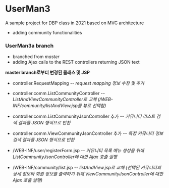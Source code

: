 # UserMan3
A sample project for DBP class in 2021
based on MVC architecture
- adding community functionalities

### UserMan3a branch
- branched from *master*
- adding Ajax calls to the REST controllers returning JSON text  

__master branch로부터 변경된 클래스 및 JSP__

- controller.RequestMapping --  _request mapping 정보 수정 및 추가_
- controller.comm.ListCommunityController --  _ListAndViewCommunityController로 교체 (/WEB-INF/community/listAndView.jsp를 뷰로 선택함)_
- controller.comm.ListCommunityJsonController 추가 --  _커뮤니티 리스트 검색 결과를 JSON 형식으로 반환_
- controller.comm.ViewCommunityJsonController 추가 --  _특정 커뮤니티 정보 검색 결과를 JSON 형식으로 반환_

- /WEB-INF/user/registerForm.jsp --  _커뮤니티 목록 메뉴 생성을 위해 ListCommunityJsonController에 대한 Ajax 호출 실행_
- /WEB-INF/community/list.jsp --  _listAndView.jsp로 교체 (선택된 커뮤니티의 상세 정보와 회원 정보를 출력하기 위해 ViewCommunityJsonController에 대한 Ajax 호출 실행)_
 